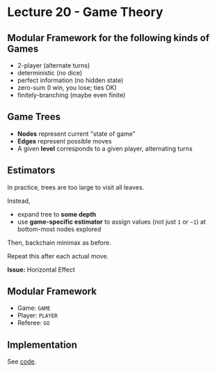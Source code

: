 # Lecture 20 - Game Theory

## Modular Framework for the following kinds of Games

- 2-player (alternate turns)
- deterministic (no dice)
- perfect information (no hidden state)
- zero-sum (I win, you lose; ties OK)
- finitely-branching (maybe even finite)

## Game Trees

- __Nodes__ represent current "state of game"
- __Edges__ represent possible moves
- A given __level__ corresponds to a given player, alternating turns

## Estimators

In practice, trees are too large to visit all leaves.

Instead,
- expand tree to __some depth__
- use __game-specific estimator__ to assign values (not just `1` or `~1`) at bottom-most nodes explored

Then, backchain minimax as before.

Repeat this after each actual move.

__Issue:__ Horizontal Effect

## Modular Framework

- Game: `GAME`
- Player: `PLAYER`
- Referee: `GO`

## Implementation

See [code](Lecture_20.sml).

